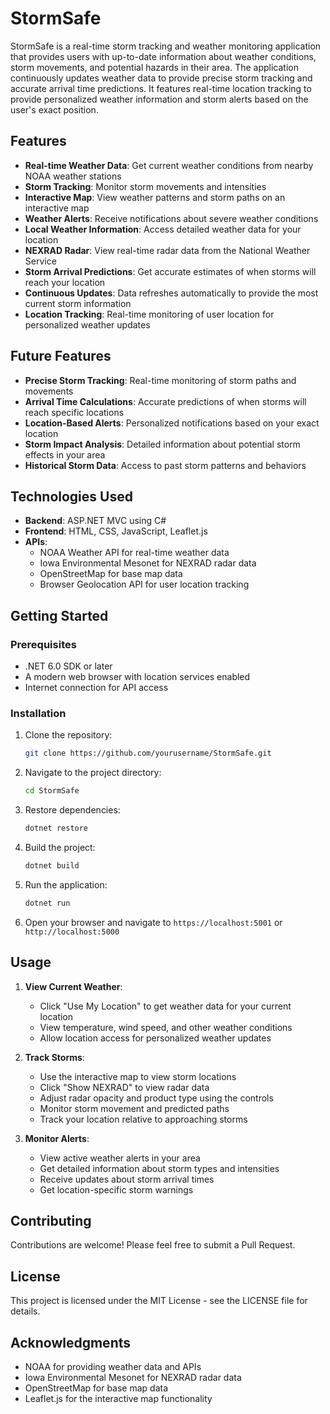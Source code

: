 # StormSafe

StormSafe is a real-time storm tracking and weather monitoring application that provides users with up-to-date information about weather conditions, storm movements, and potential hazards in their area. The application continuously updates weather data to provide precise storm tracking and accurate arrival time predictions. It features real-time location tracking to provide personalized weather information and storm alerts based on the user's exact position.

## Features

- **Real-time Weather Data**: Get current weather conditions from nearby NOAA weather stations
- **Storm Tracking**: Monitor storm movements and intensities
- **Interactive Map**: View weather patterns and storm paths on an interactive map
- **Weather Alerts**: Receive notifications about severe weather conditions
- **Local Weather Information**: Access detailed weather data for your location
- **NEXRAD Radar**: View real-time radar data from the National Weather Service
- **Storm Arrival Predictions**: Get accurate estimates of when storms will reach your location
- **Continuous Updates**: Data refreshes automatically to provide the most current storm information
- **Location Tracking**: Real-time monitoring of user location for personalized weather updates

## Future Features

- **Precise Storm Tracking**: Real-time monitoring of storm paths and movements
- **Arrival Time Calculations**: Accurate predictions of when storms will reach specific locations
- **Location-Based Alerts**: Personalized notifications based on your exact location
- **Storm Impact Analysis**: Detailed information about potential storm effects in your area
- **Historical Storm Data**: Access to past storm patterns and behaviors

## Technologies Used

- **Backend**: ASP.NET MVC using C#
- **Frontend**: HTML, CSS, JavaScript, Leaflet.js
- **APIs**:
  - NOAA Weather API for real-time weather data
  - Iowa Environmental Mesonet for NEXRAD radar data
  - OpenStreetMap for base map data
  - Browser Geolocation API for user location tracking

## Getting Started

### Prerequisites

- .NET 6.0 SDK or later
- A modern web browser with location services enabled
- Internet connection for API access

### Installation

1. Clone the repository:

   ```bash
   git clone https://github.com/yourusername/StormSafe.git
   ```

2. Navigate to the project directory:

   ```bash
   cd StormSafe
   ```

3. Restore dependencies:

   ```bash
   dotnet restore
   ```

4. Build the project:

   ```bash
   dotnet build
   ```

5. Run the application:

   ```bash
   dotnet run
   ```

6. Open your browser and navigate to `https://localhost:5001` or `http://localhost:5000`

## Usage

1. **View Current Weather**:

   - Click "Use My Location" to get weather data for your current location
   - View temperature, wind speed, and other weather conditions
   - Allow location access for personalized weather updates

2. **Track Storms**:

   - Use the interactive map to view storm locations
   - Click "Show NEXRAD" to view radar data
   - Adjust radar opacity and product type using the controls
   - Monitor storm movement and predicted paths
   - Track your location relative to approaching storms

3. **Monitor Alerts**:
   - View active weather alerts in your area
   - Get detailed information about storm types and intensities
   - Receive updates about storm arrival times
   - Get location-specific storm warnings

## Contributing

Contributions are welcome! Please feel free to submit a Pull Request.

## License

This project is licensed under the MIT License - see the LICENSE file for details.

## Acknowledgments

- NOAA for providing weather data and APIs
- Iowa Environmental Mesonet for NEXRAD radar data
- OpenStreetMap for base map data
- Leaflet.js for the interactive map functionality
